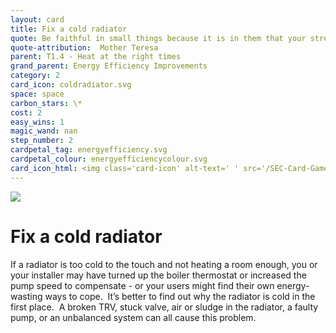 ```yaml
---
layout: card
title: Fix a cold radiator
quote: Be faithful in small things because it is in them that your strength lies.
quote-attribution:  Mother Teresa
parent: T1.4 - Heat at the right times
grand_parent: Energy Efficiency Improvements 
category: 2
card_icon: coldradiator.svg
space: space
carbon_stars: \*
cost: 2
easy_wins: 1
magic_wand: nan
step_number: 2
cardpetal_tag: energyefficiency.svg
cardpetal_colour: energyefficiencycolour.svg
card_icon_html: <img class='card-icon' alt-text=' ' src='/SEC-Card-Game/graphics/card_icons/coldradiator.svg'>
---
```


<img class='card-icon' alt-text=' ' src='/SEC-Card-Game/graphics/card_icons/coldradiator.svg'>
<h1>Fix a cold radiator</h1>

<p>If a radiator is too cold to the touch and not heating a room enough, you or your installer may have turned up the boiler thermostat or increased the pump speed to compensate - or your users might find their own energy-wasting ways to cope.  It’s better to find out why the radiator is cold in the first place.  A broken TRV, stuck valve, air or sludge in the radiator, a faulty pump, or an unbalanced system can all cause this problem.</p> 


